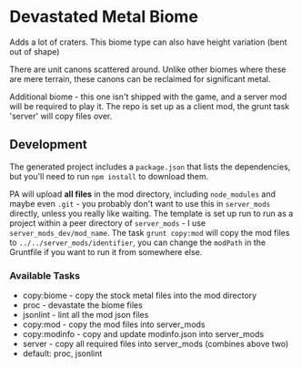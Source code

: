 # Devastated Metal Biome

Adds a lot of craters. This biome type can also have height variation (bent out of shape)

There are unit canons scattered around.  Unlike other biomes where these are mere terrain, these canons can be reclaimed for significant metal.

Additional biome - this one isn't shipped with the game, and a server mod will be required to play it.  The repo is set up as a client mod, the grunt task 'server' will copy files over.

## Development

The generated project includes a `package.json` that lists the dependencies, but you'll need to run `npm install` to download them.

PA will upload **all files** in the mod directory, including `node_modules` and maybe even `.git` - you probably don't want to use this in `server_mods` directly, unless you really like waiting.  The template is set up run to run as a project within a peer directory of `server_mods` - I use `server_mods_dev/mod_name`.  The task `grunt copy:mod` will copy the mod files to `../../server_mods/identifier`, you can change the `modPath` in the Gruntfile if you want to run it from somewhere else.

### Available Tasks

- copy:biome - copy the stock metal files into the mod directory
- proc - devastate the biome files
- jsonlint - lint all the mod json files
- copy:mod - copy the mod files into server_mods
- copy:modinfo - copy and update modinfo.json into server_mods
- server - copy all required files into server_mods (combines above two)
- default: proc, jsonlint
